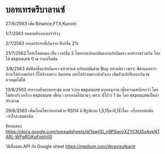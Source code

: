 # บอทเทรดรีบาลานซ์

27/6/2563 เพิ่ม Binance,FTX,Kucoin

1/7/2563 ทดสอบยิงออเดอร์จริงๆ

2/7/2563 ออเดอร์แรกที่เกิดจาก ฟังก์ชั่น 2%

21/7/2563 รื้อทำใหม่หมด เป็น เวอร์ชั่น 3 โดยเอาแปรผกผันและแปรผันตรง มาทำงานร่วมกัน โดยให้ exposure 0 ณ ราคาเริ่มต้น

3/8/2563 ตัดฟังก์ชั่นแปรผันตรง แล้วทำแต่ แปรผกผันด้าน Buy อย่างเดียว 
เพราะ พี่ต้านบอกว่า ถ้าจะให้ล้างพอร์ตจ ก็ให้ล้างเพราะ ผิดเทรน อย่าไปล้างเพราะทำตัวเอง เพิ่มตัวแปรที่เยอะเกินจนควบคุมไม่ได้

13/8/2563 ทำระบบยิงแบบกระสุน แทน ระบบ exposure แบบอนุกรม เพื่อความสเถียรกว่า โดยไม่ต้องกังวลเรื่อง exposure เพี้ยน เวลาเทรดไปนานๆ เพราะ ตีไปว่า 1 นัด โดย exposureเป็นค่าประมาณ

29/8/2563 เพิ่มเงื่อนไขการเทรดด้วย RSI14 มี 8รูปแบบ 1,5,15นาที,1ชั่วโมง -เก็บรอบต่อนัด -กำไรสะสมต่อนัด
 
ชีททดสอบ
https://docs.google.com/spreadsheets/d/1gw0D_n9PSgoyXZYCN35xAykNTARL-WPqR0iKpFpkh00

วิธีเชื่อมต่อ API กับ Google sheet https://medium.com/@ravisutkanit
